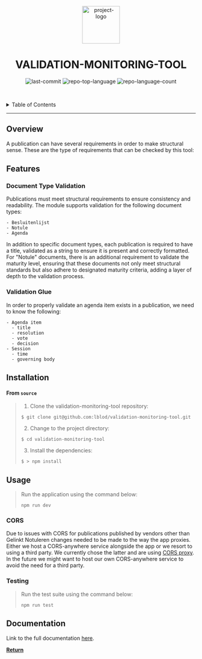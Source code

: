 <p align="center">
  <img src="https://ui.vlaanderen.be/3.latest/icons/app-icon/icon-highres-precomposed.png" width="100" alt="project-logo">
</p>
<p align="center">
    <h1 align="center">VALIDATION-MONITORING-TOOL</h1>
</p>
<p align="center">
	<img src="https://img.shields.io/github/last-commit/lblod/validation-monitoring-tool?style=default&logo=git&logoColor=white&color=0080ff" alt="last-commit">
	<img src="https://img.shields.io/github/languages/top/lblod/validation-monitoring-tool?style=default&color=0080ff" alt="repo-top-language">
	<img src="https://img.shields.io/github/languages/count/lblod/validation-monitoring-tool?style=default&color=0080ff" alt="repo-language-count">
<p>

<br><!-- TABLE OF CONTENTS -->

<details>
  <summary>Table of Contents</summary><br>

- [Overview](#overview)
- [Features](#features)
  - [Document Type Validation](#document-type-validation)
  - [Validation Glue](#validation-glue)
- [Installation](#installation)
- [Usage](#usage)
  - [CORS](#cors)
  - [Testing](#testing)
- [Documentation](#documentation)
</details>
<hr>

## Overview

A publication can have several requirements in order to make structural sense. These are the type of requirements that can be checked by this tool:

## Features

### Document Type Validation

Publications must meet structural requirements to ensure consistency and readability. The module supports validation for the following document types:

    - Besluitenlijst
    - Notule
    - Agenda

In addition to specific document types, each publication is required to have a title, validated as a string to ensure it is present and correctly formatted. For "Notule" documents, there is an additional requirement to validate the maturity level, ensuring that these documents not only meet structural standards but also adhere to designated maturity criteria, adding a layer of depth to the validation process.

### Validation Glue

In order to properly validate an agenda item exists in a publication, we need to know the following:

    - Agenda item
      - title
      - resolution
      - vote
      - decision
    - Session
      - time
      - governing body

## Installation

<h4>From <code>source</code></h4>

> 1. Clone the validation-monitoring-tool repository:
>
> ```console
> $ git clone git@github.com:lblod/validation-monitoring-tool.git
> ```
>
> 2. Change to the project directory:
>
> ```console
> $ cd validation-monitoring-tool
> ```
>
> 3. Install the dependencies:
>
> ```console
> $ > npm install
> ```

## Usage

> Run the application using the command below:
>
> ```console
> npm run dev
> ```

### CORS

Due to issues with CORS for publications published by vendors other than Gelinkt Notuleren changes needed to be made to the way the app proxies. Either we host a CORS-anywhere service alongside the app or we resort to using a third party. We currently chose the latter and are using [CORS proxy](https://corsproxy.io/). In the future we might want to host our own CORS-anywhere service to avoid the need for a third party.

### Testing

> Run the test suite using the command below:
>
> ```console
> npm run test
> ```

## Documentation

Link to the full documentation [here](https://app.gitbook.com/o/-MP9Yduzf5xu7wIebqPG/s/o6NmI5BUsBB4lH0um5Q4/).

[**Return**](#overview)
